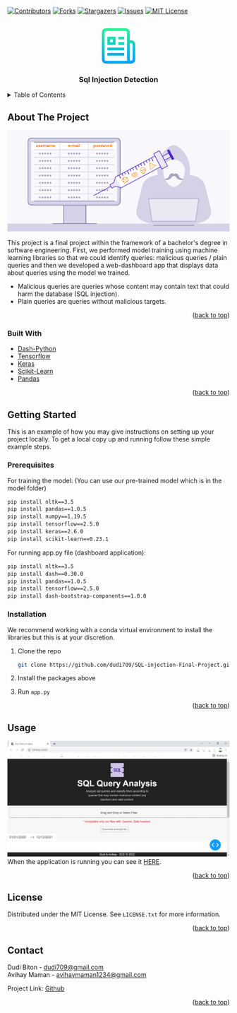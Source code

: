 <div id="top"></div>
<!--
*** Thanks for checking out the Best-README-Template. If you have a suggestion
*** that would make this better, please fork the repo and create a pull request
*** or simply open an issue with the tag "enhancement".
*** Don't forget to give the project a star!
*** Thanks again! Now go create something AMAZING! :D
-->



<!-- PROJECT SHIELDS -->
<!--
*** I'm using markdown "reference style" links for readability.
*** Reference links are enclosed in brackets [ ] instead of parentheses ( ).
*** See the bottom of this document for the declaration of the reference variables
*** for contributors-url, forks-url, etc. This is an optional, concise syntax you may use.
*** https://www.markdownguide.org/basic-syntax/#reference-style-links
-->
[![Contributors][contributors-shield]][contributors-url]
[![Forks][forks-shield]][forks-url]
[![Stargazers][stars-shield]][stars-url]
[![Issues][issues-shield]][issues-url]
[![MIT License][license-shield]][license-url]



<!-- PROJECT LOGO -->
<br />
<div align="center">
  <a href="https://github.com/dudi709/SQL-injection-Final-Project">
    <img src="images/logo.png" alt="Logo" width="80" height="80">
  </a>

  <h3 align="center">Sql Injection Detection</h3>
</div>



<!-- TABLE OF CONTENTS -->
<details>
  <summary>Table of Contents</summary>
  <ol>
    <li>
      <a href="#about-the-project">About The Project</a>
      <ul>
        <li><a href="#built-with">Built With</a></li>
      </ul>
    </li>
    <li>
      <a href="#getting-started">Getting Started</a>
      <ul>
        <li><a href="#prerequisites">Prerequisites</a></li>
        <li><a href="#installation">Installation</a></li>
      </ul>
    </li>
    <li><a href="#usage">Usage</a></li>
    <li><a href="#license">License</a></li>
    <li><a href="#contact">Contact</a></li>
  </ol>
</details>


<!-- ABOUT THE PROJECT -->
## About The Project

<div align="center">
  <a href="https://github.com/dudi709/SQL-injection-Final-Project/blob/main/images/sqli_img.png">
    <img src="images/sqli_img.png" alt="About">
  </a>
</div>

This project is a final project within the framework of a bachelor's degree in software engineering. First, we performed model training using machine learning libraries so that we could identify queries: malicious queries / plain queries and then we developed a web-dashboard app that displays data about queries using the model we trained.

* Malicious queries are queries whose content may contain text that could harm the database (SQL injection).
* Plain queries are queries without malicious targets.

<p align="right">(<a href="#top">back to top</a>)</p>


### Built With

* [Dash-Python](https://dash.plotly.com/)
* [Tensorflow](https://www.tensorflow.org/)
* [Keras](https://keras.io/)
* [Scikit-Learn](https://scikit-learn.org/stable/)
* [Pandas](https://pandas.pydata.org/)

<p align="right">(<a href="#top">back to top</a>)</p>


<!-- GETTING STARTED -->
## Getting Started

This is an example of how you may give instructions on setting up your project locally.
To get a local copy up and running follow these simple example steps.

### Prerequisites

For training the model: (You can use our pre-trained model which is in the model folder)
  ```sh
  pip install nltk==3.5
  pip install pandas==1.0.5
  pip install numpy==1.19.5
  pip install tensorflow==2.5.0
  pip install keras==2.6.0
  pip install scikit-learn==0.23.1
  ```
 For running app.py file (dashboard application):
   ```sh
  pip install nltk==3.5
  pip install dash==0.30.0
  pip install pandas==1.0.5
  pip install tensorflow==2.5.0
  pip install dash-bootstrap-components==1.0.0
  ```

### Installation

We recommend working with a conda virtual environment to install the libraries but this is at your discretion.

1. Clone the repo
   ```sh
   git clone https://github.com/dudi709/SQL-injection-Final-Project.git
   ```
2. Install the packages above

3. Run `app.py`

<p align="right">(<a href="#top">back to top</a>)</p>


<!-- USAGE EXAMPLES -->
## Usage

![App Demo][usage-app-demo]
When the application is running you can see it [HERE](http://127.0.0.1:8050/).

<p align="right">(<a href="#top">back to top</a>)</p>


<!-- LICENSE -->
## License

Distributed under the MIT License. See `LICENSE.txt` for more information.

<p align="right">(<a href="#top">back to top</a>)</p>


<!-- CONTACT -->
## Contact

Dudi Biton - dudi709@gmail.com </br>
Avihay Maman - avihaymaman1234@gmail.com

Project Link: [Github](https://github.com/dudi709/SQL-injection-Final-Project )

<p align="right">(<a href="#top">back to top</a>)</p>


<!-- MARKDOWN LINKS & IMAGES -->
<!-- https://www.markdownguide.org/basic-syntax/#reference-style-links -->
[contributors-shield]: https://img.shields.io/github/contributors/dudi709/SQL-injection-Final-Project?style=for-the-badge
[contributors-url]: https://github.com/dudi709/SQL-injection-Final-Project/graphs/contributors
[forks-shield]: https://img.shields.io/github/forks/dudi709/SQL-injection-Final-Project?style=for-the-badge
[forks-url]: https://github.com/dudi709/SQL-injection-Final-Project/network/members
[stars-shield]: https://img.shields.io/github/stars/dudi709/SQL-injection-Final-Project?style=for-the-badge
[stars-url]: https://github.com/dudi709/SQL-injection-Final-Project/stargazers
[issues-shield]: https://img.shields.io/github/issues/dudi709/SQL-injection-Final-Project?style=for-the-badge
[issues-url]: https://github.com/dudi709/SQL-injection-Final-Project/issues
[license-shield]: https://img.shields.io/github/license/dudi709/SQL-injection-Final-Project?style=for-the-badge
[license-url]: https://github.com/dudi709/SQL-injection-Final-Project/blob/master/LICENSE.txt
[usage-app-demo]: images/app_demo.jpg
